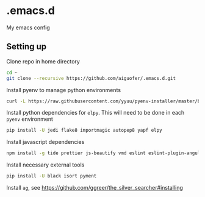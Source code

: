 # .emacs.d
My emacs config

## Setting up

Clone repo in home directory

```bash
cd ~
git clone --recursive https://github.com/aiguofer/.emacs.d.git
```

Install pyenv to manage python environments

```bash
curl -L https://raw.githubusercontent.com/yyuu/pyenv-installer/master/bin/pyenv-installer | bash
```

Install python dependencies for `elpy`. This will need to be done in each `pyenv` environment

```bash
pip install -U jedi flake8 importmagic autopep8 yapf elpy
```

Install javascript dependencies

```bash
npm install -g tide prettier js-beautify vmd eslint eslint-plugin-angular
```

Install necessary external tools

```bash
pip install -U black isort pyment
```

Install `ag`, see https://github.com/ggreer/the_silver_searcher#installing

